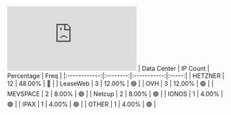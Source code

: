 ![Diagramm](https://github.com/obajay/StateSync-snapshots/blob/main/Projects/AndromedaProtocol/1/README.md)
| Data Center | IP Count | Percentage | Freq |
|:------------:|:--------:|:-----------:|:-----:|
| HETZNER | 12 | 48.00% | 🔴 |
| LeaseWeb | 3 | 12.00% | 🟢 |
| OVH | 3 | 12.00% | 🟢 |
| MEVSPACE | 2 | 8.00% | 🟢 |
| Netcup | 2 | 8.00% | 🟢 |
| IONOS | 1 | 4.00% | 🟢 |
| IPAX | 1 | 4.00% | 🟢 |
| OTHER | 1 | 4.00% | 🟢 |